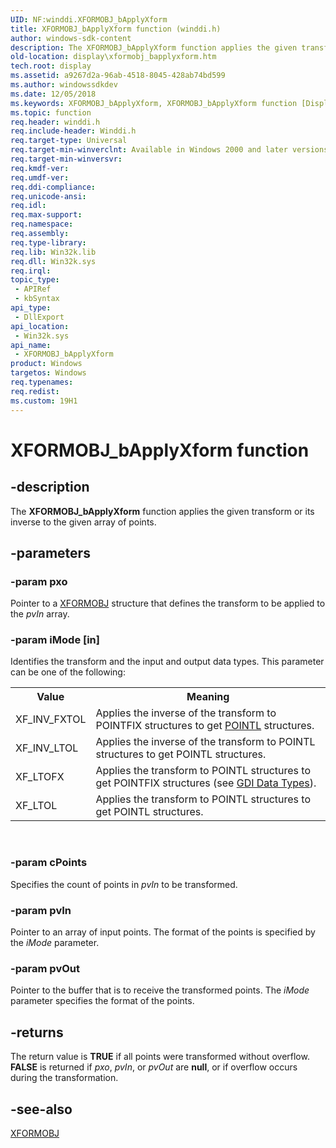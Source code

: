 ```yaml
---
UID: NF:winddi.XFORMOBJ_bApplyXform
title: XFORMOBJ_bApplyXform function (winddi.h)
author: windows-sdk-content
description: The XFORMOBJ_bApplyXform function applies the given transform or its inverse to the given array of points.
old-location: display\xformobj_bapplyxform.htm
tech.root: display
ms.assetid: a9267d2a-96ab-4518-8045-428ab74bd599
ms.author: windowssdkdev
ms.date: 12/05/2018
ms.keywords: XFORMOBJ_bApplyXform, XFORMOBJ_bApplyXform function [Display Devices], display.xformobj_bapplyxform, gdifncs_d95d97d6-6fd2-4deb-b7f9-627eef20fece.xml, winddi/XFORMOBJ_bApplyXform
ms.topic: function
req.header: winddi.h
req.include-header: Winddi.h
req.target-type: Universal
req.target-min-winverclnt: Available in Windows 2000 and later versions of the Windows operating systems.
req.target-min-winversvr: 
req.kmdf-ver: 
req.umdf-ver: 
req.ddi-compliance: 
req.unicode-ansi: 
req.idl: 
req.max-support: 
req.namespace: 
req.assembly: 
req.type-library: 
req.lib: Win32k.lib
req.dll: Win32k.sys
req.irql: 
topic_type:
 - APIRef
 - kbSyntax
api_type:
 - DllExport
api_location:
 - Win32k.sys
api_name:
 - XFORMOBJ_bApplyXform
product: Windows
targetos: Windows
req.typenames: 
req.redist: 
ms.custom: 19H1
---
```


# XFORMOBJ_bApplyXform function


## -description


The <b>XFORMOBJ_bApplyXform</b> function applies the given transform or its inverse to the given array of points.


## -parameters




### -param pxo

Pointer to a <a href="https://docs.microsoft.com/previous-versions/windows/hardware/drivers/ff570618(v=vs.85)">XFORMOBJ</a> structure that defines the transform to be applied to the <i>pvIn</i> array.


### -param iMode [in]

Identifies the transform and the input and output data types. This parameter can be one of the following:

<table>
<tr>
<th>Value</th>
<th>Meaning</th>
</tr>
<tr>
<td>
XF_INV_FXTOL

</td>
<td>
Applies the inverse of the transform to POINTFIX structures to get <a href="https://docs.microsoft.com/windows/desktop/api/windef/ns-windef-_pointl">POINTL</a> structures.

</td>
</tr>
<tr>
<td>
XF_INV_LTOL

</td>
<td>
Applies the inverse of the transform to POINTL structures to get POINTL structures.

</td>
</tr>
<tr>
<td>
XF_LTOFX

</td>
<td>
Applies the transform to POINTL structures to get POINTFIX structures (see <a href="https://docs.microsoft.com/windows-hardware/drivers/display/gdi-data-types">GDI Data Types</a>).

</td>
</tr>
<tr>
<td>
XF_LTOL

</td>
<td>
Applies the transform to POINTL structures to get POINTL structures.

</td>
</tr>
</table>
 


### -param cPoints

Specifies the count of points in <i>pvIn</i> to be transformed.


### -param pvIn

Pointer to an array of input points. The format of the points is specified by the <i>iMode</i> parameter.


### -param pvOut

Pointer to the buffer that is to receive the transformed points. The <i>iMode</i> parameter specifies the format of the points.


## -returns



The return value is <b>TRUE</b> if all points were transformed without overflow. <b>FALSE</b> is returned if <i>pxo</i>, <i>pvIn</i>, or <i>pvOut</i> are <b>null</b>, or if overflow occurs during the transformation.




## -see-also




<a href="https://docs.microsoft.com/previous-versions/windows/hardware/drivers/ff570618(v=vs.85)">XFORMOBJ</a>
 

 

